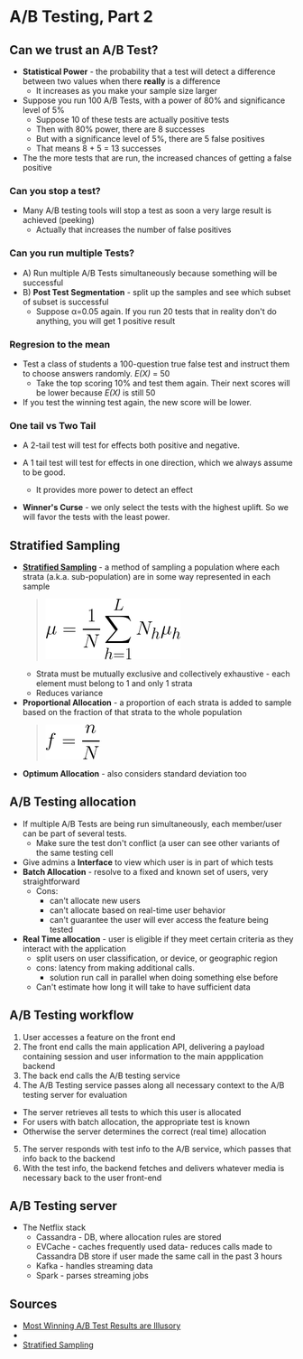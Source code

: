 # A/B Testing, Part 2

## Can we trust an A/B Test?

* **Statistical Power** - the probability that a test will detect a difference between two values when there **really** is a difference
  * It increases as you make your sample size larger
* Suppose you run 100 A/B Tests, with a power of 80% and significance level of 5%
  * Suppose 10 of these tests are actually positive tests
  * Then with 80% power, there are 8 successes
  * But with a significance level of 5%, there are 5 false positives
  * That means 8 + 5 = 13 successes
* The the more tests that are run, the increased chances of getting a false positive

### Can you stop a test?

* Many A/B testing tools will stop a test as soon a very large result is achieved (peeking)
  * Actually that increases the number of false positives

### Can you run multiple Tests?

* A) Run multiple A/B Tests simultaneously because something will be successful
* B) **Post Test Segmentation** - split up the samples and see which subset of subset is successful
  * Suppose &alpha;=0.05 again. If you run 20 tests that in reality don't do anything, you will get 1 positive result

### Regresion to the mean

* Test a class of students a 100-question true false test and instruct them to choose answers randomly. *E(X)* = 50
  * Take the top scoring 10% and test them again. Their next scores will be lower because *E(X)* is still 50
* If you test the winning test again, the new score will be lower.

### One tail vs Two Tail

* A 2-tail test will test for effects both positive and negative.
* A 1 tail test will test for effects in one direction, which we always assume to be good.
  * It provides more power to detect an effect

* **Winner's Curse** - we only select the tests with the highest uplift. So we will  favor the tests with the least power.

## Stratified Sampling

* **[Stratified Sampling](https://en.wikipedia.org/wiki/Stratified_sampling)** - a method of sampling a population where each strata (a.k.a. sub-population) are in some way represented in each sample
  > ![mean](./img/f8b31814-f8e9-4f4c-afb6-2cea5ff72db8.png)<!--
    \mu = \frac{1}{N} \sum_{h=1}^L N_h\mu_h -->
  * Strata must be mutually exclusive and collectively exhaustive - each element must belong to 1 and only 1 strata
  * Reduces variance
* **Proportional Allocation** - a proportion of each strata is added to sample based on the fraction of that strata to the whole population
  > ![proportional allocation](./img/ca0211ea-48d1-41c0-8474-b1e539725258.png)<!--
    f = \frac{n}{N} -->
* **Optimum Allocation** - also considers standard deviation too

## A/B Testing allocation

* If multiple A/B Tests are being run simultaneously, each member/user can be part of several tests.
  * Make sure the test don't conflict (a user can see other variants of the same testing cell
* Give admins a **Interface** to view which user is in part of which tests
* **Batch Allocation** - resolve to a fixed and known set of users, very straightforward
  * Cons:
    * can't allocate new users
    * can't allocate based on real-time user behavior
    * can't guarantee the user will ever access the feature being tested
* **Real Time allocation** - user is eligible if they meet certain criteria as they interact with the application
  * split users on user classification, or device, or geographic region
  * cons: latency from making additional calls.
    * solution run call in parallel when doing something else before
  * Can't estimate how long it will take to have sufficient data

## A/B Testing workflow

1. User accesses a feature on the front end
2. The front end calls the main application API, delivering a payload containing session and user information to the main appplication backend
3. The back end calls the A/B testing service
4. The A/B Testing service passes along all necessary context to the A/B testing server for evaluation
  * The server retrieves all tests to which this user is allocated
  * For users with batch allocation, the appropriate test is known
  * Otherwise the server determines the correct (real time) allocation
5. The server responds with test info to the A/B service, which passes that info back to the backend
6. With the test info, the backend fetches and delivers whatever media is necessary back to the user front-end

## A/B Testing server

* The Netflix stack
  * Cassandra - DB, where allocation rules are stored
  * EVCache - caches frequently used data- reduces calls made to Cassandra DB store if user made the same call in the past 3 hours
  * Kafka - handles streaming data
  * Spark - parses streaming jobs



## Sources

* [Most Winning A/B Test Results are Illusory](https://dtizncz8yxdah.cloudfront.net/media/2017/12/13074125/qubit-research-ab-test-results-are-illusory.pdf)
* [](https://blog.sumall.com/journal/optimizely-got-me-fired.html)
* [Stratified Sampling](https://en.wikipedia.org/wiki/Stratified_sampling)
